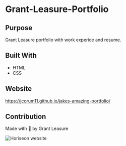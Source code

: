 # Grant-Leasure-Portfolio

## Purpose
Grant Leasure portfolio with work experice and resume.

## Built With
* HTML
* CSS

## Website
https://jcorum11.github.io/jakes-amazing-portfolio/

## Contribution
Made with 🤪 by Grant Leasure

![Horiseon website]("./assets/images.website.png")
